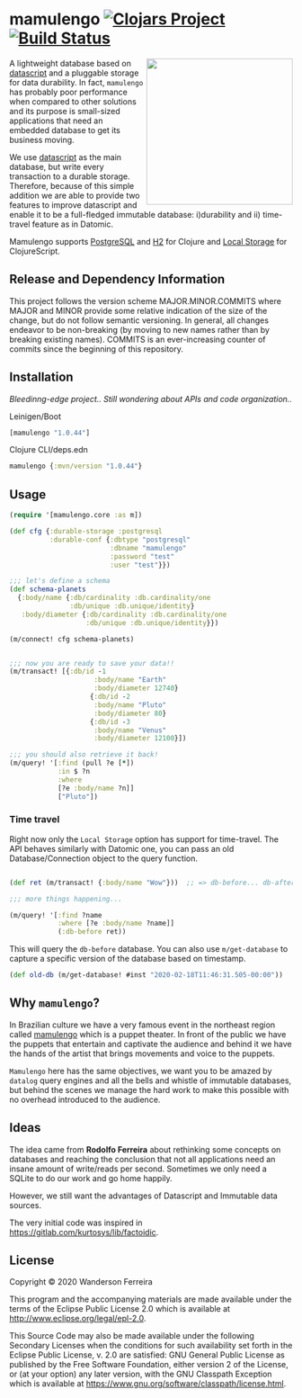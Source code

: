 # mamulengo [![Clojars Project](https://img.shields.io/clojars/v/mamulengo.svg)](https://clojars.org/mamulengo) [![Build Status](https://travis-ci.org/wandersoncferreira/mamulengo.svg?branch=master)](https://travis-ci.org/wandersoncferreira/mamulengo)

<img src="https://github.com/wandersoncferreira/mamulengo/blob/master/doc/mamulengo_fuzue.jpg" width=260 align="right"/>

A lightweight database based on
[datascript](https://github.com/tonsky/datascript) and a
pluggable storage for data durability. In fact, `mamulengo`
has probably poor performance when compared to other
solutions and its purpose is small-sized applications that
need an embedded database to get its business moving.


We use [datascript](https://github.com/tonsky/datascript) as
the main database, but write every transaction to a durable
storage. Therefore, because of this simple addition we are
able to provide two features to improve datascript and
enable it to be a full-fledged immutable database:
i)durability and ii) time-travel feature as in Datomic.

Mamulengo supports [PostgreSQL](https://www.postgresql.org/)
and [H2](https://www.h2database.com/html/main.html) for
Clojure and [Local Storage](https://funcool.github.io/hodgepodge/) for ClojureScript.

## Release and Dependency Information

This project follows the version scheme MAJOR.MINOR.COMMITS
where MAJOR and MINOR provide some relative indication of
the size of the change, but do not follow semantic
versioning. In general, all changes endeavor to be
non-breaking (by moving to new names rather than by breaking
existing names). COMMITS is an ever-increasing counter of
commits since the beginning of this repository.


## Installation

*Bleedinng-edge project.. Still wondering about APIs and code organization..*

Leinigen/Boot

```clj
[mamulengo "1.0.44"]
```

Clojure CLI/deps.edn
```clj
mamulengo {:mvn/version "1.0.44"}
```


## Usage

```clj
(require '[mamulengo.core :as m])

(def cfg {:durable-storage :postgresql
          :durable-conf {:dbtype "postgresql"
                         :dbname "mamulengo"
                         :password "test"
                         :user "test"}})

;;; let's define a schema
(def schema-planets
  {:body/name {:db/cardinality :db.cardinality/one
               :db/unique :db.unique/identity}
   :body/diameter {:db/cardinality :db.cardinality/one
                   :db/unique :db.unique/identity}})

(m/connect! cfg schema-planets)


;;; now you are ready to save your data!!
(m/transact! [{:db/id -1
                     :body/name "Earth"
                     :body/diameter 12740}
                    {:db/id -2
                     :body/name "Pluto"
                     :body/diameter 80}
                    {:db/id -3
                     :body/name "Venus"
                     :body/diameter 12100}])

;;; you should also retrieve it back!
(m/query! '[:find (pull ?e [*])
            :in $ ?n
            :where
            [?e :body/name ?n]]
            ["Pluto"])

```


### Time travel

Right now only the `Local Storage` option has support for
time-travel. The API behaves similarly with Datomic one, you
can pass an old Database/Connection object to the query function.

```clj

(def ret (m/transact! {:body/name "Wow"}))  ;; => db-before... db-after..

;;; more things happening...

(m/query! '[:find ?name
            :where [?e :body/name ?name]]
            (:db-before ret))

```

This will query the `db-before` database. You can also use
`m/get-database` to capture a specific version of the
database based on timestamp.

```clj
(def old-db (m/get-database! #inst "2020-02-18T11:46:31.505-00:00"))
```


## Why `mamulengo`?

In Brazilian culture we have a very famous event in the
northeast region called
[mamulengo](https://en.wikipedia.org/wiki/Mamulengo) which
is a puppet theater. In front of the public we have the
puppets that entertain and captivate the audience and behind
it we have the hands of the artist that brings movements and
voice to the puppets.

`Mamulengo` here has the same objectives, we want you to be
amazed by `datalog` query engines and all the bells and
whistle of immutable databases, but behind the scenes we manage the hard work to make this possible with no overhead
introduced to the audience.


## Ideas

The idea came from **Rodolfo Ferreira** about rethinking some
concepts on databases and reaching the conclusion that not all applications need an
insane amount of write/reads per second. Sometimes we only
need a SQLite to do our work and go home happily.

However, we still want the advantages of Datascript and
Immutable data sources.

The very initial code was inspired in  https://gitlab.com/kurtosys/lib/factoidic.


## License

Copyright © 2020 Wanderson Ferreira

This program and the accompanying materials are made available under the
terms of the Eclipse Public License 2.0 which is available at
http://www.eclipse.org/legal/epl-2.0.

This Source Code may also be made available under the following Secondary
Licenses when the conditions for such availability set forth in the Eclipse
Public License, v. 2.0 are satisfied: GNU General Public License as published by
the Free Software Foundation, either version 2 of the License, or (at your
option) any later version, with the GNU Classpath Exception which is available
at https://www.gnu.org/software/classpath/license.html.
